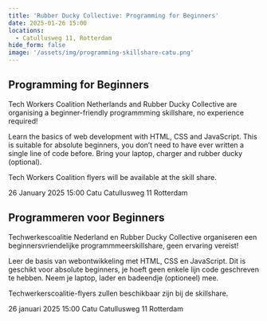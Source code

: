 ```yaml
---
title: 'Rubber Ducky Collective: Programming for Beginners'
date: 2025-01-26 15:00
locations:
  - Catullusweg 11, Rotterdam
hide_form: false
image: '/assets/img/programming-skillshare-catu.png'
---
```


## Programming for Beginners

Tech Workers Coalition Netherlands and Rubber Ducky Collective are organising a beginner-friendly programmming skillshare, no experience required!

Learn the basics of web development with HTML, CSS and JavaScript.
This is suitable for absolute beginners, you don’t need to have ever written a single line of code before.
Bring your laptop, charger and rubber ducky (optional).

Tech Workers Coalition flyers will be available at the skill share.

26 January 2025 15:00
Catu
Catullusweg 11
Rotterdam

## Programmeren voor Beginners

Techwerkescoalitie Nederland en Rubber Ducky Collective organiseren een beginnersvriendelijke programmmeerskillshare, geen ervaring vereist!

Leer de basis van webontwikkeling met HTML, CSS en JavaScript.
Dit is geschikt voor absolute beginners, je hoeft geen enkele lijn code geschreven te hebben.
Neem je laptop, lader en badeendje (optioneel) mee.

Techwerkerscoalitie-flyers zullen beschikbaar zijn bij de skillshare.

26 januari 2025 15:00
Catu
Catullusweg 11
Rotterdam